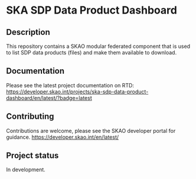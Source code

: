 # SKA SDP Data Product Dashboard
## Description

This repository contains a SKAO modular federated component that is used to list SDP data products (files) and make them available to download.

## Documentation
Please see the latest project documentation on RTD: https://developer.skao.int/projects/ska-sdp-data-product-dashboard/en/latest/?badge=latest

## Contributing
Contributions are welcome, please see the SKAO developer portal for guidance. https://developer.skao.int/en/latest/

## Project status
In development.
